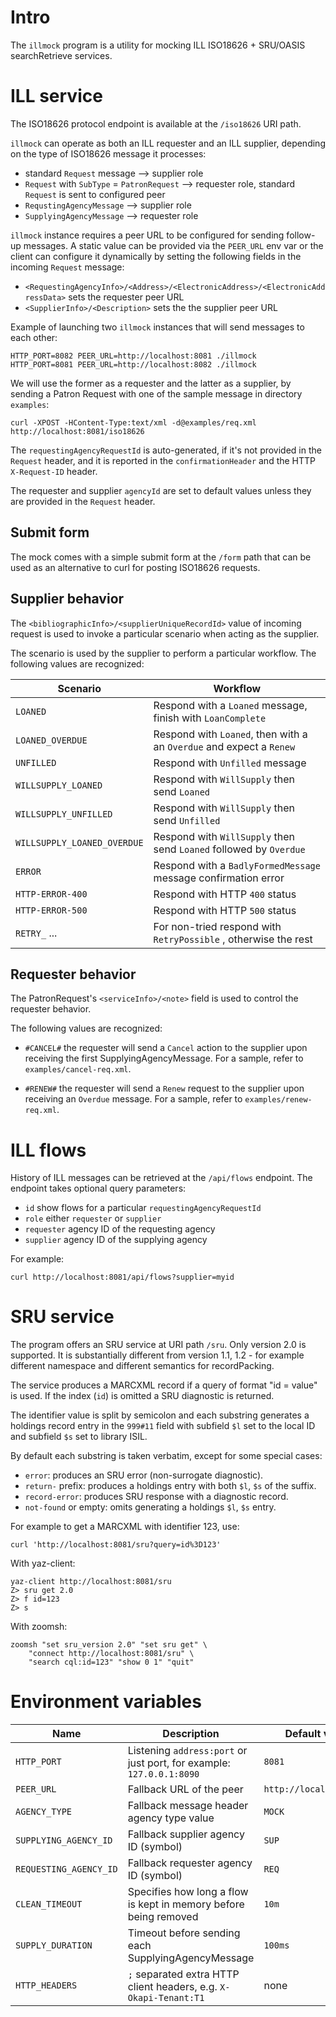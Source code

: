 # Intro

The `illmock` program is a utility for mocking ILL ISO18626 + SRU/OASIS
searchRetrieve services.

# ILL service

The ISO18626 protocol endpoint is available at the `/iso18626` URI path.

`illmock` can operate as both an ILL requester and an ILL supplier, depending
on the type of ISO18626 message it processes:

  * standard `Request` message --> supplier role
  * `Request` with `SubType` = `PatronRequest` --> requester role, standard `Request` is sent to configured peer
  * `RequstingAgencyMessage` --> supplier role
  * `SupplyingAgencyMessage` --> requester role

`illmock` instance requires a peer URL to be configured for sending follow-up messages.
A static value can be provided via the `PEER_URL` env var or the client can configure it
dynamically by setting the following fields in the incoming `Request` message:

  * `<RequestingAgencyInfo>/<Address>/<ElectronicAddress>/<ElectronicAddressData>` sets the requester peer URL
  * `<SupplierInfo>/<Description>` sets the the supplier peer URL

Example of launching two `illmock` instances that will send messages to each
other:

    HTTP_PORT=8082 PEER_URL=http://localhost:8081 ./illmock
    HTTP_PORT=8081 PEER_URL=http://localhost:8082 ./illmock

We will use the former as a requester and the latter as a supplier, by sending
a Patron Request with one of the sample message in directory `examples`:

    curl -XPOST -HContent-Type:text/xml -d@examples/req.xml http://localhost:8081/iso18626

The `requestingAgencyRequestId` is  auto-generated, if it's not provided in the `Request` header, and it is
reported in the `confirmationHeader` and the HTTP `X-Request-ID` header.

The requester and supplier `agencyId` are set to default values unless they are provided in the `Request` header.

## Submit form

The mock comes with a simple submit form at the `/form` path that can be used as an alternative to curl for posting ISO18626 requests.

## Supplier behavior

The `<bibliographicInfo>/<supplierUniqueRecordId>` value of incoming request is used to
invoke a particular scenario when acting as the supplier.

The scenario is used by the supplier to perform a particular workflow. The
following values are recognized:

| Scenario                  | Workflow                                                             |
|---------------------------|----------------------------------------------------------------------|
|`LOANED`                   | Respond with a `Loaned` message, finish with `LoanComplete`          |
|`LOANED_OVERDUE`           | Respond with `Loaned`, then with a an `Overdue` and expect a `Renew` |
|`UNFILLED`                 | Respond with `Unfilled` message                                      |
|`WILLSUPPLY_LOANED`        | Respond with `WillSupply` then send `Loaned`                         |
|`WILLSUPPLY_UNFILLED`      | Respond with `WillSupply` then send `Unfilled`                       |
|`WILLSUPPLY_LOANED_OVERDUE`| Respond with `WillSupply` then send `Loaned` followed by `Overdue`   |
|`ERROR`                    | Respond with a `BadlyFormedMessage` message confirmation error       |
|`HTTP-ERROR-400`           | Respond with HTTP `400` status                                       |
|`HTTP-ERROR-500`           | Respond with HTTP `500` status                                       |
|`RETRY_` ...               | For non-tried respond with `RetryPossible` , otherwise the rest      |

## Requester behavior

The PatronRequest's `<serviceInfo>/<note>` field is used to control the requester behavior.

The following values are recognized:

  * `#CANCEL#` the requester will send a `Cancel` action to the supplier upon receiving the first SupplyingAgencyMessage.
  For a sample, refer to `examples/cancel-req.xml`.

  * `#RENEW#` the requester will send a `Renew` request to the supplier upon receiving an `Overdue` message.
  For a sample, refer to `examples/renew-req.xml`.

# ILL flows

History of ILL messages can be retrieved at the `/api/flows` endpoint.
The endpoint takes optional query parameters:

  * `id` show flows for a particular `requestingAgencyRequestId`
  * `role` either `requester` or `supplier`
  * `requester` agency ID of the requesting agency
  * `supplier` agency ID of the supplying agency

For example:

    curl http://localhost:8081/api/flows?supplier=myid

# SRU service

The program offers an SRU service at URI path `/sru`. Only version 2.0
is supported. It is substantially different from version 1.1, 1.2 -
for example different namespace and different semantics for recordPacking.

The service produces a MARCXML record if a query of format "id = value" is
used. If the index (`id`) is omitted a SRU diagnostic is returned.

The identifier value is split by semicolon and each substring generates a holdings record entry
in the `999#11` field with subfield `$l` set to the local ID and subfield `$s` set to library ISIL.

By default each substring is taken verbatim, except for some special cases:

  * `error`: produces an SRU error (non-surrogate diagnostic).
  * `return-` prefix: produces a holdings entry with both `$l`, `$s` of the suffix.
  * `record-error`: produces SRU response with a diagnostic record.
  * `not-found` or empty: omits generating a holdings `$l`, `$s` entry.

For example to get a MARCXML with identifier 123, use:

    curl 'http://localhost:8081/sru?query=id%3D123'

With yaz-client:

    yaz-client http://localhost:8081/sru
    Z> sru get 2.0
    Z> f id=123
    Z> s

With zoomsh:

    zoomsh "set sru_version 2.0" "set sru get" \
        "connect http://localhost:8081/sru" \
        "search cql:id=123" "show 0 1" "quit"

# Environment variables

| Name                  | Description                                                          | Default value         |
|-----------------------|----------------------------------------------------------------------|-----------------------|
|`HTTP_PORT`            | Listening `address:port` or just port, for example: `127.0.0.1:8090` |`8081`                 |
|`PEER_URL`             | Fallback URL of the peer                                             |`http://localhost:8081`|
|`AGENCY_TYPE`          | Fallback message header agency type value                            |`MOCK`                 |
|`SUPPLYING_AGENCY_ID`  | Fallback supplier agency ID (symbol)                                 |`SUP`                  |
|`REQUESTING_AGENCY_ID` | Fallback requester agency ID (symbol)                                |`REQ`                  |
|`CLEAN_TIMEOUT`        | Specifies how long a flow is kept in memory before being removed     |`10m`                  |
|`SUPPLY_DURATION`      | Timeout before sending each SupplyingAgencyMessage                   |`100ms`                |
|`HTTP_HEADERS`         | `;` separated extra HTTP client headers, e.g. `X-Okapi-Tenant:T1`    | none                  |
